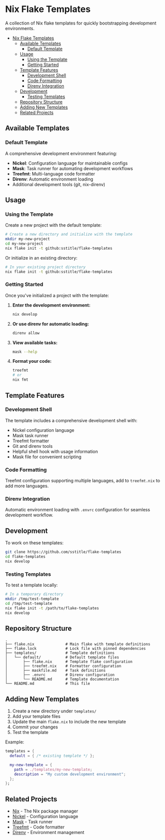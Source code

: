 # Nix Flake Templates

A collection of Nix flake templates for quickly bootstrapping development environments.

<!-- mdformat-toc start --slug=github --no-anchors --maxlevel=6 --minlevel=1 -->

- [Nix Flake Templates](#nix-flake-templates)
  - [Available Templates](#available-templates)
    - [Default Template](#default-template)
  - [Usage](#usage)
    - [Using the Template](#using-the-template)
    - [Getting Started](#getting-started)
  - [Template Features](#template-features)
    - [Development Shell](#development-shell)
    - [Code Formatting](#code-formatting)
    - [Direnv Integration](#direnv-integration)
  - [Development](#development)
    - [Testing Templates](#testing-templates)
  - [Repository Structure](#repository-structure)
  - [Adding New Templates](#adding-new-templates)
  - [Related Projects](#related-projects)

<!-- mdformat-toc end -->

## Available Templates

### Default Template

A comprehensive development environment featuring:

- **Nickel**: Configuration language for maintainable configs
- **Mask**: Task runner for automating development workflows
- **Treefmt**: Multi-language code formatter
- **Direnv**: Automatic environment loading
- Additional development tools (git, nix-direnv)

## Usage

### Using the Template

Create a new project with the default template:

```bash
# Create a new directory and initialize with the template
mkdir my-new-project
cd my-new-project
nix flake init -t github:sstitle/flake-templates
```

Or initialize in an existing directory:

```bash
# In your existing project directory
nix flake init -t github:sstitle/flake-templates
```

### Getting Started

Once you've initialized a project with the template:

1. **Enter the development environment:**

   ```bash
   nix develop
   ```

1. **Or use direnv for automatic loading:**

   ```bash
   direnv allow
   ```

1. **View available tasks:**

   ```bash
   mask --help
   ```

1. **Format your code:**

   ```bash
   treefmt
   # or
   nix fmt
   ```

## Template Features

### Development Shell

The template includes a comprehensive development shell with:

- Nickel configuration language
- Mask task runner
- Treefmt formatter
- Git and direnv tools
- Helpful shell hook with usage information
- Mask file for convenient scripting

### Code Formatting

Treefmt configuration supporting multiple languages, add to `treefmt.nix` to add more languages.

### Direnv Integration

Automatic environment loading with `.envrc` configuration for seamless development workflow.

## Development

To work on these templates:

```bash
git clone https://github.com/sstitle/flake-templates
cd flake-templates
nix develop
```

### Testing Templates

To test a template locally:

```bash
# In a temporary directory
mkdir /tmp/test-template
cd /tmp/test-template
nix flake init -t /path/to/flake-templates
nix develop
```

## Repository Structure

```
.
├── flake.nix              # Main flake with template definitions
├── flake.lock             # Lock file with pinned dependencies
├── templates/             # Template definitions
│   └── default/           # Default template files
│       ├── flake.nix      # Template flake configuration
│       ├── treefmt.nix    # Formatter configuration
│       ├── maskfile.md    # Task definitions
│       ├── .envrc         # Direnv configuration
│       └── README.md      # Template documentation
└── README.md              # This file
```

## Adding New Templates

1. Create a new directory under `templates/`
1. Add your template files
1. Update the main `flake.nix` to include the new template
1. Commit your changes
1. Test the template

Example:

```nix
templates = {
  default = { /* existing template */ };

  my-new-template = {
    path = ./templates/my-new-template;
    description = "My custom development environment";
  };
};
```

## Related Projects

- [Nix](https://nixos.org/) - The Nix package manager
- [Nickel](https://nickel-lang.org/) - Configuration language
- [Mask](https://github.com/jacobdeichert/mask) - Task runner
- [Treefmt](https://github.com/numtide/treefmt) - Code formatter
- [Direnv](https://direnv.net/) - Environment management
